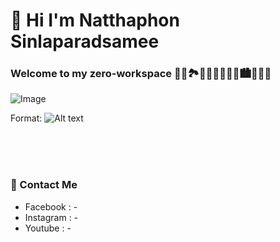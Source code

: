 # 👋 Hi I'm Natthaphon Sinlaparadsamee

### Welcome to my zero-workspace 🌄🌅🏞🎑🗾🌠🎇🎆🌇🏙🌃🌌🌉

![Image](https://cdn.stocksnap.io/img-thumbs/960w/code-programmer_AJKG33O1ZY.jpg)

Format: ![Alt text](url)

<br><br><br>
### 🌱 Contact Me <br>
* Facebook : - <br>
* Instagram : - <br>
* Youtube : -
